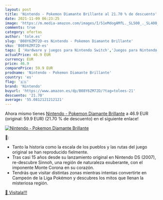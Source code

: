 ```yaml
---
layout: post
title: 'Nintendo - Pokemon Diamante Brillante al 21.70 % de descuento'
date: 2021-11-09 06:23:25
image: 'https://m.media-amazon.com/images/I/51eMdogAMfL._SL500_._SL400_.jpg'
comments: true
category: ofertas
author: 'tole.es'
slug: 'B08Y6ZM72D-es Nintendo - Pokemon Diamante Brillante'
sku: 'B08Y6ZM72D-es'
tags: [ 'Hardware y juegos para Nintendo Switch','Juegos para Nintendo Switch','Videojuegos','nintendo', ]
actualPrice: 46.9 EUR
currency: EUR
price: 46.9
comparePrice: 59.9 EUR
prodname: 'Nintendo - Pokemon Diamante Brillante'
country: 'es'
flag: '🇪🇸'
brand: 'Nintendo'
buyurl: 'https://www.amazon.es/dp/B08Y6ZM72D/?tag=tolees-21'
descuento: '21.70'
average: '55.0812121212121'
---
```


Ahora mismo tienes [Nintendo - Pokemon Diamante Brillante](https://www.amazon.es/dp/B08Y6ZM72D/?tag=tolees-21) a 46.9 EUR (original: 59.9 EUR) (21.70 %  de descuento) en el siguiente enlace!

[![Nintendo - Pokemon Diamante Brillante](https://m.media-amazon.com/images/I/51eMdogAMfL._SL500_._SL400_.jpg)](https://www.amazon.es/dp/B08Y6ZM72D/?tag=tolees-21)

🔎:

- Tanto la historia como la escala de los pueblos y las rutas del juego original se han reproducido fielmente.
- Tras casi 15 años desde su lanzamiento original en Nintendo DS (2007), re-descubre Sinnoh, una región de naturaleza exuberante, con el imponente Monte Corona en su corazón.
- Tendrás que visitar distintas zonas mientras intentas convertirte en Campeón de la Liga Pokémon y descubres los mitos que llenan la misteriosa región.

[🛒 Visítala!!!](https://www.amazon.es/dp/B08Y6ZM72D/?tag=tolees-21)
